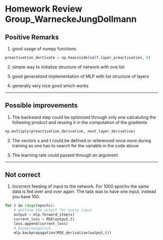 # Homework Review Group_WarneckeJungDollmann


## Positive Remarks

1. good usage of numpy functions
```python
preactivation_dertivate = np.heaviside(self.layer_preactivation, 0)
```
2. simple way to initialize structure of network with one list

3. good generalized implementation of MLP with list structure of layers

4. generally very nice good which works 

***
## Possible improvements

1. The backward step could be optimized through only one calcaluting the follwoing product and reusing it in the computation of the gradients

```python
np.multiply(preactivation_derivative, next_layer_derivative)
```

2. The vectors x and t could be defined or referenced once more during training as one has to search for the variable in the code above

3. The learning rate could passed through an argument


***
## Not correct
1. Incorrect feeding of input to the network. For 1000 epochs the same data is fed over and over again. The task was to have one input, instead you have 100. 

```python
for i in range(epochs):
    # getting the output for every input
    output = mlp.forward_step(x)
    current_loss = MSE(output,t)
    loss.append(current_loss)
    # backpropagation
    mlp.backpropagation(MSE_derivative(output,t))
```